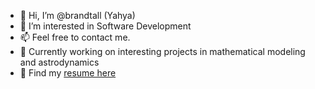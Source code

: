 - 👋 Hi, I’m @brandtall (Yahya)
- 👀 I’m interested in Software Development
- 📫 Feel free to contact me.
- 🔨 Currently working on interesting projects in mathematical modeling and astrodynamics
- 📃 Find my [resume here](Yahya_Yusuf_Resume.pdf)

<!---
brandtall/brandtall is a ✨ special ✨ repository because its `README.md` (this file) appears on your GitHub profile.
You can click the Preview link to take a look at your changes.
--->
